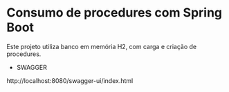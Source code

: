 # Consumo de procedures com Spring Boot

Este projeto utiliza banco em memória H2, com carga e criação de procedures.

* SWAGGER 

http://localhost:8080/swagger-ui/index.html

